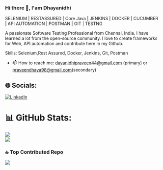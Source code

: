 ### Hi there 👋,  I'am Dhayanidhi

SELENIUM | RESTASSURED | Core Java | JENKINS | DOCKER | CUCUMBER | API AUTOMATION | POSTMAN | GIT | TESTNG

A passionate Software Testing Professional from Chennai, India.
I have learned a lot from the open-source community. I love to create frameworks for Web, API automation and contribute here in my Github.

Skills: Selenium,Rest Assured, Docker, Jenkins, Git, Postman

- 📫 How to reach me: dayanidhipraveen44@gmail.com (primary) or praveendhaya98@gmail.com(secondary)

## 🌐 Socials:
[![LinkedIn](https://img.shields.io/badge/LinkedIn-%230077B5.svg?logo=linkedin&logoColor=white)](https://linkedin.com/in/dhayanidhiqa) 
# 📊 GitHub Stats:
![](https://github-readme-streak-stats.herokuapp.com/?user=DhayanidhiKB&theme=dark&hide_border=true)<br/>
![](https://github-readme-stats.vercel.app/api/top-langs/?username=DhayanidhiKB&theme=dark&hide_border=true&include_all_commits=true&count_private=true&layout=compact)


### 🔝 Top Contributed Repo
![](https://github-contributor-stats.vercel.app/api?username=DhayanidhiKB&limit=5&theme=juicyfresh&combine_all_yearly_contributions=true)

<!-- Proudly created with GPRM ( https://gprm.itsvg.in ) -->

